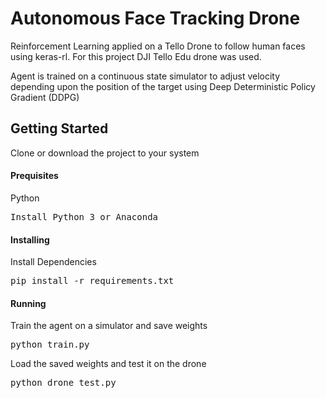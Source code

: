# Autonomous Face Tracking Drone
<p>Reinforcement Learning applied on a Tello Drone to follow human faces using keras-rl. For this project DJI Tello Edu drone was used.</p>
<p>Agent is trained on a continuous state simulator to adjust velocity depending upon the position of the target using Deep Deterministic Policy Gradient (DDPG)</p>

## Getting Started
Clone or download the project to your system

<h4>Prequisites</h4>

<p>Python</p><pre>Install Python 3 or Anaconda</pre>

<h4>Installing</h4>

<p>Install Dependencies</p><pre>pip install -r requirements.txt</pre>

<h4>Running</h4>
<p>Train the agent on a simulator and save weights</p>
<pre>python train.py</pre>

<p>Load the saved weights and test it on the drone</p>
<pre>python drone_test.py</pre>
